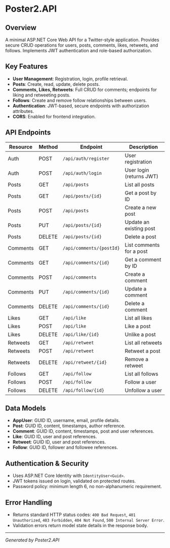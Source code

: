 # Poster2.API

## Overview

A minimal ASP.NET Core Web API for a Twitter-style application. Provides secure CRUD operations for users, posts, comments, likes, retweets, and follows. Implements JWT authentication and role-based authorization.

## Key Features

* **User Management**: Registration, login, profile retrieval.
* **Posts**: Create, read, update, delete posts.
* **Comments, Likes, Retweets**: Full CRUD for comments; endpoints for liking and retweeting posts.
* **Follows**: Create and remove follow relationships between users.
* **Authentication**: JWT-based, secure endpoints with authorization attributes.
* **CORS**: Enabled for frontend integration.

## API Endpoints

| Resource | Method | Endpoint                 | Description              |
| -------- | ------ | ------------------------ | ------------------------ |
| Auth     | POST   | `/api/auth/register`     | User registration        |
| Auth     | POST   | `/api/auth/login`        | User login (returns JWT) |
| Posts    | GET    | `/api/posts`             | List all posts           |
| Posts    | GET    | `/api/posts/{id}`        | Get a post by ID         |
| Posts    | POST   | `/api/posts`             | Create a new post        |
| Posts    | PUT    | `/api/posts/{id}`        | Update an existing post  |
| Posts    | DELETE | `/api/posts/{id}`        | Delete a post            |
| Comments | GET    | `/api/comments/{postId}` | List comments for a post |
| Comments | GET    | `/api/comments/{id}`     | Get a comment by ID      |
| Comments | POST   | `/api/comments`          | Create a comment         |
| Comments | PUT    | `/api/comments/{id}`     | Update a comment         |
| Comments | DELETE | `/api/comments/{id}`     | Delete a comment         |
| Likes    | GET    | `/api/like`              | List all likes           |
| Likes    | POST   | `/api/like`              | Like a post              |
| Likes    | DELETE | `/api/like/{id}`         | Unlike a post            |
| Retweets | GET    | `/api/retweet`           | List all retweets        |
| Retweets | POST   | `/api/retweet`           | Retweet a post           |
| Retweets | DELETE | `/api/retweet/{id}`      | Remove a retweet         |
| Follows  | GET    | `/api/follow`            | List all follows         |
| Follows  | POST   | `/api/follow`            | Follow a user            |
| Follows  | DELETE | `/api/follow/{id}`       | Unfollow a user          |

## Data Models

* **AppUser**: GUID ID, username, email, profile details.
* **Post**: GUID ID, content, timestamps, author reference.
* **Comment**: GUID ID, content, timestamps, post and user references.
* **Like**: GUID ID, user and post references.
* **Retweet**: GUID ID, user and post references.
* **Follow**: GUID ID, follower and followee references.

## Authentication & Security

* Uses ASP.NET Core Identity with `IdentityUser<Guid>`.
* JWT tokens issued on login, validated on protected routes.
* Password policy: minimum length 6, no non-alphanumeric requirement.

## Error Handling

* Returns standard HTTP status codes: `400 Bad Request`, `401 Unauthorized`, `403 Forbidden`, `404 Not Found`, `500 Internal Server Error`.
* Validation errors return model state details in the response body.

---

*Generated by Poster2.API*
